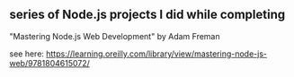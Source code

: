 ## series of Node.js projects I did while completing

"Mastering Node.js Web Development" by Adam Freman

see here: https://learning.oreilly.com/library/view/mastering-node-js-web/9781804615072/

